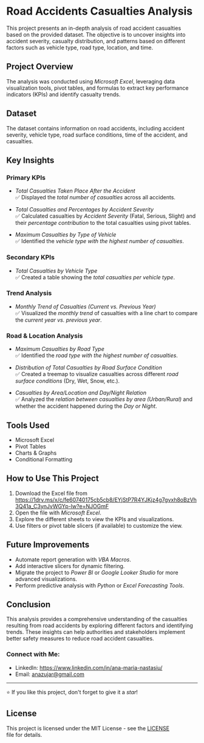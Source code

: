 # Road Accidents Casualties Analysis  
This project presents an in-depth analysis of road accident casualties based on the provided dataset. The objective is to uncover insights into accident severity, casualty distribution, and patterns based on different factors such as vehicle type, road type, location, and time.

## Project Overview  
The analysis was conducted using *Microsoft Excel*, leveraging data visualization tools, pivot tables, and formulas to extract key performance indicators (KPIs) and identify casualty trends.

## Dataset  
The dataset contains information on road accidents, including accident severity, vehicle type, road surface conditions, time of the accident, and casualties.

## Key Insights  
### Primary KPIs  
- *Total Casualties Taken Place After the Accident*  
  ✅ Displayed the *total number of casualties* across all accidents.  

- *Total Casualties and Percentages by Accident Severity*  
  ✅ Calculated casualties by *Accident Severity* (Fatal, Serious, Slight) and their *percentage contribution* to the total casualties using pivot tables.

- *Maximum Casualties by Type of Vehicle*  
  ✅ Identified the *vehicle type with the highest number of casualties*.

### Secondary KPIs  
- *Total Casualties by Vehicle Type*  
  ✅ Created a table showing the *total casualties per vehicle type*.

### Trend Analysis  
- *Monthly Trend of Casualties (Current vs. Previous Year)*  
  ✅ Visualized the *monthly trend* of casualties with a line chart to compare the *current year vs. previous year*.
### Road & Location Analysis  
- *Maximum Casualties by Road Type*  
  ✅ Identified the *road type with the highest number of casualties*.  

- *Distribution of Total Casualties by Road Surface Condition*  
  ✅ Created a treemap to visualize casualties across different *road surface conditions* (Dry, Wet, Snow, etc.).

- *Casualties by Area/Location and Day/Night Relation*  
  ✅ Analyzed the *relation between casualties by area (Urban/Rural)* and whether the accident happened during the *Day or Night*.

## Tools Used  
- Microsoft Excel  
- Pivot Tables  
- Charts & Graphs  
- Conditional Formatting  

## How to Use This Project  
1. Download the Excel file from https://1drv.ms/x/c/fe60740175cb5cb8/EYjStP7R4YJKjz4g7gvxh8oBzVh3Q41a_C3ynJvWGYp-lw?e=NJOGmF  
2. Open the file with *Microsoft Excel*.  
3. Explore the different sheets to view the KPIs and visualizations.  
4. Use filters or pivot table slicers (if available) to customize the view.  

## Future Improvements  
- Automate report generation with *VBA Macros*.  
- Add interactive slicers for dynamic filtering.  
- Migrate the project to *Power BI* or *Google Looker Studio* for more advanced visualizations.  
- Perform predictive analysis with *Python* or *Excel Forecasting Tools*.  

## Conclusion  
This analysis provides a comprehensive understanding of the casualties resulting from road accidents by exploring different factors and identifying trends. These insights can help authorities and stakeholders implement better safety measures to reduce road accident casualties.

### Connect with Me:
- LinkedIn: https://www.linkedin.com/in/ana-maria-nastasiu/
- Email: anazujar@gmail.com
---

⭐ If you like this project, don't forget to give it a *star*!

## License
This project is licensed under the MIT License - see the [LICENSE](LICENSE) file for details.

